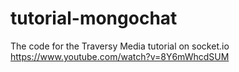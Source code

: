 # tutorial-mongochat
The code for the Traversy Media tutorial on socket.io
https://www.youtube.com/watch?v=8Y6mWhcdSUM
